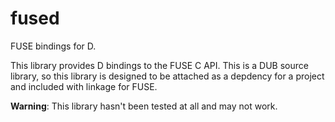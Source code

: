 # fused

FUSE bindings for D.

This library provides D bindings to the FUSE C API. This is a DUB source
library, so this library is designed to be attached as a depdency
for a project and included with linkage for FUSE.

**Warning**: This library hasn't been tested at all and may not work.
